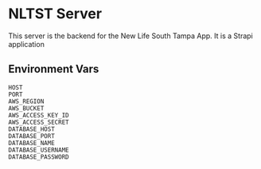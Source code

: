 # NLTST Server
This server is the backend for the New Life South Tampa App. It is a Strapi application

## Environment Vars
```
HOST
PORT
AWS_REGION
AWS_BUCKET
AWS_ACCESS_KEY_ID
AWS_ACCESS_SECRET
DATABASE_HOST
DATABASE_PORT
DATABASE_NAME
DATABASE_USERNAME
DATABASE_PASSWORD
```
